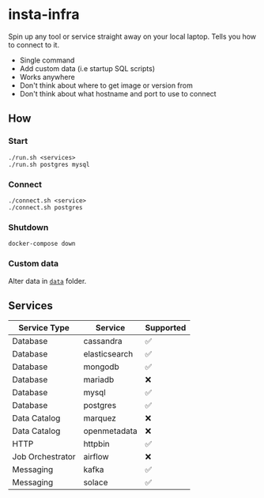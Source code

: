 # insta-infra

Spin up any tool or service straight away on your local laptop. Tells you how to connect to it.

- Single command
- Add custom data (i.e startup SQL scripts)
- Works anywhere
- Don't think about where to get image or version from
- Don't think about what hostname and port to use to connect

## How

### Start

```shell
./run.sh <services>
./run.sh postgres mysql
```

### Connect

```shell
./connect.sh <service>
./connect.sh postgres
```

### Shutdown

```shell
docker-compose down
```

### Custom data

Alter data in [`data`](data) folder.

## Services

| Service Type     | Service       | Supported |
|------------------|---------------|-----------|
| Database         | cassandra     | ✅         |
| Database         | elasticsearch | ✅         |
| Database         | mongodb       | ✅         |
| Database         | mariadb       | ❌         |
| Database         | mysql         | ✅         |
| Database         | postgres      | ✅         |
| Data Catalog     | marquez       | ❌         |
| Data Catalog     | openmetadata  | ❌         |
| HTTP             | httpbin       | ✅         |
| Job Orchestrator | airflow       | ❌         |
| Messaging        | kafka         | ✅         |
| Messaging        | solace        | ✅         |
